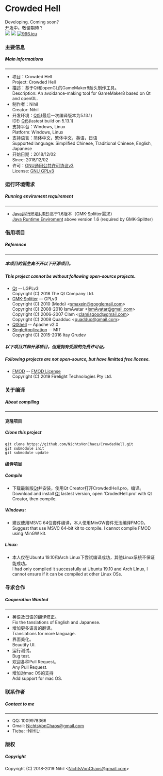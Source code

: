 ﻿# Crowded Hell
Developing. Coming soon?  
开发中。敬请期待？  
![](https://img.shields.io/badge/platform-windows%20%7C%20linux-lightgrey.svg) [![](https://img.shields.io/badge/license-GPLv3-green.svg)](https://en.wikipedia.org/wiki/GNU_General_Public_License) [![996.icu](https://img.shields.io/badge/link-996.icu-red.svg)](https://996.icu)

### 主要信息
##### Main Informations
____
* 项目：Crowded Hell  
 Project: Crowded Hell
* 描述：基于Qt和openGL的GameMaker8耐久制作工具。  
 Description: An avoidance-making tool for GameMaker8 based on Qt and openGL.
* 制作者：Nihil  
 Creator: Nihil
* 开发环境：[Qt5](https://www.qt.io/)(最后一次编译版本为5.13.1)  
 IDE: [Qt5](https://www.qt.io/)(lastest build on 5.13.1)
* 支持平台：Windows, Linux  
 Platform: Windows, Linux
* 支持语言：简体中文，繁体中文，英语，日语  
 Supported language: Simplified Chinese, Traditional Chinese, English, Japanese
* 开始日期：2018/12/02  
 Since: 2018/12/02
* 许可：[GNU通用公共许可协议v3](https://zh.wikipedia.org/wiki/GNU%E9%80%9A%E7%94%A8%E5%85%AC%E5%85%B1%E8%AE%B8%E5%8F%AF%E8%AF%81 "维基百科：GNU通用公共许可协议")  
 License: [GNU GPLv3](https://en.wikipedia.org/wiki/GNU_General_Public_License "Wikipedia: GNU General Public License")  
  
### 运行环境需求
##### Running enviroment requirement
____
* [Java运行环境(JRE)](https://www.oracle.com/technetwork/java/javase/downloads/jre8-downloads-2133155.html "Java SE Runtime Environment 8 Download")高于1.6版本（GMK-Splitter需求）  
 [Java Runtime Enviroment](https://www.oracle.com/technetwork/java/javase/downloads/jre8-downloads-2133155.html "Java SE Runtime Environment 8 Download") above version 1.6 (required by GMK-Splitter)
  
### 借用项目
##### Reference
____
##### 本项目的诞生离不开以下开源项目。
##### This project cannot be without following open-source projects.
* [Qt](https://www.qt.io/) -- LGPLv3  
Copyright (C) 2018 The Qt Company Ltd.
* [GMK-Splitter](https://github.com/Medo42/Gmk-Splitter) -- GPLv3  
Copyright (C) 2010 (Medo) \<<smaxein@googlemail.com>\>  
Copyright (C) 2008-2010 IsmAvatar \<<IsmAvatar@gmail.com>\>  
Copyright (C) 2006-2007 Clam \<<clamisgood@gmail.com>\>  
Copyright (C) 2008 Quadduc \<<quadduc@gmail.com>\>  
* [QtShell](https://github.com/benlau/qtshell) -- Apache v2.0  
* [SingleApplication](https://github.com/itay-grudev/SingleApplication) -- MIT  
Copyright (C) 2015-2016 Itay Grudev
##### 以下项目并非开源项目，但是拥有受限的免费许可证。  
##### Following projects are not open-source, but have limitted free license.
* [FMOD](https://www.fmod.com/) -- [FMOD License](https://www.fmod.com/licensing)  
Copyright (C) 2019 Firelight Technologies Pty Ltd.
  
### 关于编译
##### About compiling
____
#### 克隆项目
##### Clone this project

    git clone https://github.com/NichtsVonChaos/CrowdedHell.git
    git submodule init
    git submodule update
#### 编译项目
##### Compile
* 下载最新版[Qt](http://download.qt.io/official_releases/qt/)并安装，使用Qt Creator打开CrowdedHell.pro，编译。  
  Download and install [Qt](http://download.qt.io/official_releases/qt/) lastest version, open 'CrodedHell.pro' with Qt Creator, then compile.
##### Windows:
* 建议使用MSVC 64位套件编译，本人使用MinGW套件无法编译FMOD。  
  Suggest that use MSVC 64-bit kit to compile. I cannot compile FMOD using MinGW kit.
##### Linux:
* 本人仅在Ubuntu 19.10和Arch Linux下尝试编译成功，其他Linux系统不保证能成功。  
  I had only compiled it successfully at Ubuntu 19.10 and Arch LInux, I cannot ensure if it can be compiled at other Linux OSs.
  
### 寻求合作
##### Cooperation Wanted
____
* 英语及日语的翻译修正。  
 Fix the tanslations of English and Japanese.
* 增加更多语言的翻译。  
 Translations for more language.
* 界面美化。  
 Beautify UI.
* 运行测试。  
 Bug test.
* 欢迎各种Pull Request。  
 Any Pull Request.
* 增加对mac OS的支持  
 Add support for mac OS.
  
### 联系作者
##### Contact to me
____
* QQ: 1009978366
* Gmail: <NichtsVonChaos@gmail.com>
* Tieba: [-NIHIL-](http://tieba.baidu.com/home/main?un=towanoICIT)

### 版权
##### Copyright
Copyright (C) 2018-2019 Nihil \<<NichtsVonChaos@gmail.com>\>
